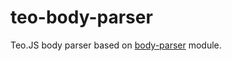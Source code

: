 # teo-body-parser
Teo.JS body parser based on [body-parser](https://github.com/expressjs/body-parser) module.
